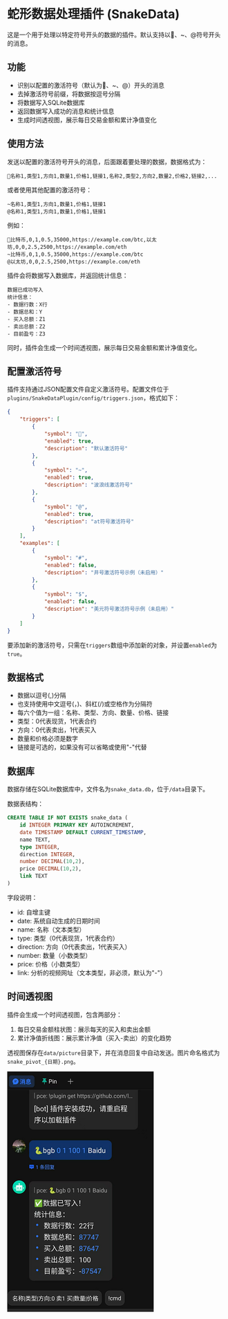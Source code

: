 # 蛇形数据处理插件 (SnakeData)

这是一个用于处理以特定符号开头的数据的插件。默认支持以🐍、~、@符号开头的消息。

## 功能

- 识别以配置的激活符号（默认为🐍、~、@）开头的消息
- 去掉激活符号前缀，将数据按逗号分隔
- 将数据写入SQLite数据库
- 返回数据写入成功的消息和统计信息
- 生成时间透视图，展示每日交易金额和累计净值变化

## 使用方法

发送以配置的激活符号开头的消息，后面跟着要处理的数据，数据格式为：

```
🐍名称1,类型1,方向1,数量1,价格1,链接1,名称2,类型2,方向2,数量2,价格2,链接2,...
```

或者使用其他配置的激活符号：

```
~名称1,类型1,方向1,数量1,价格1,链接1
@名称1,类型1,方向1,数量1,价格1,链接1
```

例如：

```
🐍比特币,0,1,0.5,35000,https://example.com/btc,以太坊,0,0,2.5,2500,https://example.com/eth
~比特币,0,1,0.5,35000,https://example.com/btc
@以太坊,0,0,2.5,2500,https://example.com/eth
```

插件会将数据写入数据库，并返回统计信息：

```
数据已成功写入
统计信息：
- 数据行数：X行
- 数据总和：Y
- 买入总额：Z1
- 卖出总额：Z2
- 目前盈亏：Z3
```

同时，插件会生成一个时间透视图，展示每日交易金额和累计净值变化。

## 配置激活符号

插件支持通过JSON配置文件自定义激活符号。配置文件位于`plugins/SnakeDataPlugin/config/triggers.json`，格式如下：

```json
{
    "triggers": [
        {
            "symbol": "🐍",
            "enabled": true,
            "description": "默认激活符号"
        },
        {
            "symbol": "~",
            "enabled": true,
            "description": "波浪线激活符号"
        },
        {
            "symbol": "@",
            "enabled": true,
            "description": "at符号激活符号"
        }
    ],
    "examples": [
        {
            "symbol": "#",
            "enabled": false,
            "description": "井号激活符号示例（未启用）"
        },
        {
            "symbol": "$",
            "enabled": false,
            "description": "美元符号激活符号示例（未启用）"
        }
    ]
}
```

要添加新的激活符号，只需在`triggers`数组中添加新的对象，并设置`enabled`为`true`。

## 数据格式

- 数据以逗号(,)分隔
- 也支持使用中文逗号(，)、斜杠(/)或空格作为分隔符
- 每六个值为一组：名称、类型、方向、数量、价格、链接
- 类型：0代表现货，1代表合约
- 方向：0代表卖出，1代表买入
- 数量和价格必须是数字
- 链接是可选的，如果没有可以省略或使用"-"代替

## 数据库

数据存储在SQLite数据库中，文件名为`snake_data.db`，位于`/data`目录下。

数据表结构：

```sql
CREATE TABLE IF NOT EXISTS snake_data (
    id INTEGER PRIMARY KEY AUTOINCREMENT,
    date TIMESTAMP DEFAULT CURRENT_TIMESTAMP,
    name TEXT,
    type INTEGER,
    direction INTEGER,
    number DECIMAL(10,2),
    price DECIMAL(10,2),
    link TEXT
)
```

字段说明：
- id: 自增主键
- date: 系统自动生成的日期时间
- name: 名称（文本类型）
- type: 类型（0代表现货，1代表合约）
- direction: 方向（0代表卖出，1代表买入）
- number: 数量（小数类型）
- price: 价格（小数类型）
- link: 分析的视频网址（文本类型，非必须，默认为"-"）

## 时间透视图

插件会生成一个时间透视图，包含两部分：
1. 每日交易金额柱状图：展示每天的买入和卖出金额
2. 累计净值折线图：展示累计净值（买入-卖出）的变化趋势

透视图保存在`data/picture`目录下，并在消息回复中自动发送。图片命名格式为`snake_pivot_{日期}.png`。 

![案例图片](https://github.com/ldyers/snakeData/blob/main/%E6%A1%88%E4%BE%8B%E5%9B%BE%E7%89%87.png)
